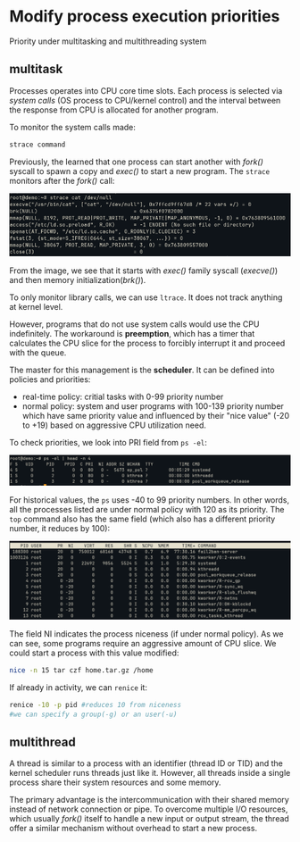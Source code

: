 # Modify process execution priorities
Priority under multitasking and multithreading system


## multitask

Processes operates into CPU core time slots. Each process is selected via *system calls* (OS process to CPU/kernel control) and the interval between the response from CPU is allocated for another program. 

To monitor the system calls made:
```bash
strace command
```

Previously, the learned that one process can start another with *fork()* syscall to spawn a copy and *exec()* to start a new program. The ```strace``` monitors after the *fork()* call:

![strace](../images/strace.png)

From the image, we see that it starts with *exec()* family syscall (*execve()*) and then memory initialization(*brk()*).

To only monitor library calls, we can use ```ltrace```. It does not track anything at kernel level.

However, programs that do not use system calls would use the CPU indefinitely. The workaround is **preemption**, which has a timer that calculates the CPU slice for the process to forcibly interrupt it and proceed with the queue.

The master for this management is the **scheduler**. It can be defined into policies and priorities:
* real-time policy: critial tasks with 0-99 priority number
* normal policy: system and user programs with 100-139 priority number which have same priority value and influenced by their "nice value" (-20 to +19) based on aggressive CPU utilization need.


To check priorities, we look into PRI field from ```ps -el```:

![ps-el](../images/ps-el.png)

For historical values, the ```ps``` uses -40 to 99 priority numbers. In other words, all the processes listed are under normal policy with 120 as its priority. The ```top``` command also has the same field (which also has a different priority number, it reduces by 100): 

![top](../images/top.png)

The field NI indicates the process niceness (if under normal policy). As we can see, some programs require an aggressive amount of CPU slice. We could start a process with this value modified:
```bash
nice -n 15 tar czf home.tar.gz /home
```

If already in activity, we can ```renice``` it:
```bash
renice -10 -p pid #reduces 10 from niceness
#we can specify a group(-g) or an user(-u)
```

## multithread

A thread is similar to a process with an identifier (thread ID or TID) and the kernel scheduler runs threads just like it. However, all threads inside a single process share their system resources and some memory.

The primary advantage is the intercommunication with their shared memory instead of network connection or pipe. To overcome multiple I/O resources, which usually *fork()* itself to handle a new input or output stream, the thread offer a similar mechanism without overhead to start a new process.






